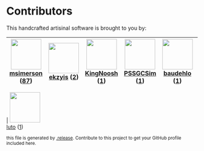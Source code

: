 # Contributors

This handcrafted artisinal software is brought to you by:

| <img height="80" src="https://avatars.githubusercontent.com/u/261635?v=4"><br><a href="https://github.com/msimerson">msimerson</a> (<a href="https://github.com/haraka/haraka-tld/commits?author=msimerson">87</a>) | <img height="80" src="https://avatars.githubusercontent.com/u/27162016?v=4"><br><a href="https://github.com/ekzyis">ekzyis</a> (<a href="https://github.com/haraka/haraka-tld/commits?author=ekzyis">2</a>) | <img height="80" src="https://avatars.githubusercontent.com/u/9887966?v=4"><br><a href="https://github.com/KingNoosh">KingNoosh</a> (<a href="https://github.com/haraka/haraka-tld/commits?author=KingNoosh">1</a>) | <img height="80" src="https://avatars.githubusercontent.com/u/42121756?v=4"><br><a href="https://github.com/PSSGCSim">PSSGCSim</a> (<a href="https://github.com/haraka/haraka-tld/commits?author=PSSGCSim">1</a>) | <img height="80" src="https://avatars.githubusercontent.com/u/662371?v=4"><br><a href="https://github.com/baudehlo">baudehlo</a> (<a href="https://github.com/haraka/haraka-tld/commits?author=baudehlo">1</a>) | <img height="80" src="https://avatars.githubusercontent.com/u/550490?v=4"><br><a href="https://github.com/smfreegard">smfreegard</a> (<a href="https://github.com/haraka/haraka-tld/commits?author=smfreegard">1</a>) | <img height="80" src="https://avatars.githubusercontent.com/u/203240?v=4"><br><a href="https://github.com/lnedry">lnedry</a> (<a href="https://github.com/haraka/haraka-tld/commits?author=lnedry">1</a>) |
| :-----------------------------------------------------------------------------------------------------------------------------------------------------------------------------------------------------------------: | :---------------------------------------------------------------------------------------------------------------------------------------------------------------------------------------------------------: | :-----------------------------------------------------------------------------------------------------------------------------------------------------------------------------------------------------------------: | :---------------------------------------------------------------------------------------------------------------------------------------------------------------------------------------------------------------: | :-------------------------------------------------------------------------------------------------------------------------------------------------------------------------------------------------------------: | :-------------------------------------------------------------------------------------------------------------------------------------------------------------------------------------------------------------------: | :-------------------------------------------------------------------------------------------------------------------------------------------------------------------------------------------------------: |

| <img height="80" src="https://avatars.githubusercontent.com/u/2158203?v=4"><br><a href="https://github.com/luto">luto</a> (<a href="https://github.com/haraka/haraka-tld/commits?author=luto">1</a>)

<sub>this file is generated by [.release](https://github.com/msimerson/.release).
Contribute to this project to get your GitHub profile included here.</sub>

